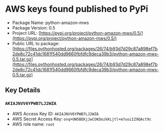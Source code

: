 # AWS keys found published to PyPi

* Package Name: python-amazon-mws
* Package Version: 0.5
* Project URL: [https://pypi.org/project/python-amazon-mws/0.5/](https://pypi.org/project/python-amazon-mws/0.5/)
* Public URL to package: [https://files.pythonhosted.org/packages/26/74/b93d7d29c87a898ef7b2de8c72c41dc1681f540dd9660fbfdfc9deca39b3/python-amazon-mws-0.5.tar.gz](https://files.pythonhosted.org/packages/26/74/b93d7d29c87a898ef7b2de8c72c41dc1681f540dd9660fbfdfc9deca39b3/python-amazon-mws-0.5.tar.gz)

## Key Details
### `AKIAJNVV6YPWB7LJ2WZA`

* AWS Access Key ID: `AKIAJNVV6YPWB7LJ2WZA`
* AWS Secret Access Key: `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` 
* AWS role name: `root`
